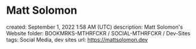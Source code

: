 # Matt Solomon

created: September 1, 2022 1:58 AM (UTC)
description: Matt Solomon's Website
folder: BOOKMRKS-MTHRFCKR / SOCIAL-MTHRFCKR / Dev-Sites
tags: Social Media, dev sites
url: https://mattsolomon.dev